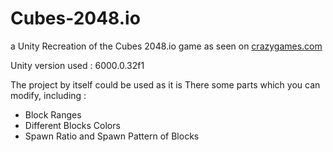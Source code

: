 # Cubes-2048.io
a Unity Recreation of the Cubes 2048.io game as seen on <a href=https://www.crazygames.com/game/cubes-2048-io>crazygames.com</a>

Unity version used : 6000.0.32f1

The project by itself could be used as it is
There some parts which you can modify, including :

- Block Ranges
- Different Blocks Colors
- Spawn Ratio and Spawn Pattern of Blocks
